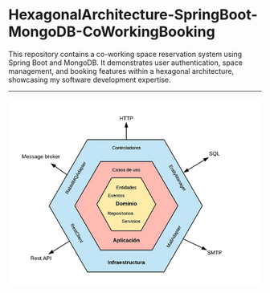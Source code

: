 # HexagonalArchitecture-SpringBoot-MongoDB-CoWorkingBooking
This repository contains a co-working space reservation system using Spring Boot and MongoDB. It demonstrates user authentication, space management, and booking features within a hexagonal architecture, showcasing my software development expertise.

---

[<img src="00-images-cover/cover.webp">](https://www.linkedin.com/in/dacm1/)